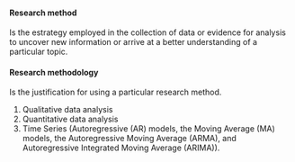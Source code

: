 #### Research method
Is the estrategy employed in the collection of data or evidence for analysis to uncover new information or arrive at a better understanding of a particular topic.

#### Research methodology
Is the justification for using a particular research method.


1. Qualitative data analysis
2. Quantitative data analysis
3. Time Series (Autoregressive (AR) models, the Moving Average (MA) models, the Autoregressive Moving Average (ARMA), and Autoregressive Integrated Moving Average (ARIMA)).
